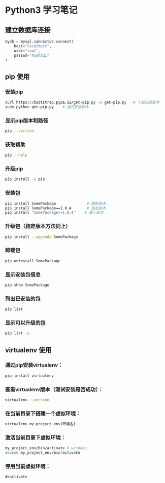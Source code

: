 # Python3 学习笔记
## 建立数据库连接
``` python
mydb = mysql.connector.connect(
    host="localhost",
    user="root",
    passwd="hushiqi"
)
```
## pip 使用
### 安装pip
```sh
curl https://bootstrap.pypa.io/get-pip.py -o get-pip.py   # 下载安装脚本
sudo python get-pip.py    # 运行安装脚本
```
### 显示pip版本和路径
```sh
pip --version
```
### 获取帮助
```sh
pip --help
```
### 升级pip
```sh
pip install -U pip
```
### 安装包
```sh
pip install SomePackage              # 最新版本
pip install SomePackage==1.0.4       # 指定版本
pip install "SomePackage>=1.0.4"    # 最小版本
```
### 升级包（指定版本方法同上）
```sh
pip install --upgrade SomePackage
```
### 卸载包
```sh
pip uninstall SomePackage
```
### 显示安装包信息
```sh
pip show SomePackage
```
### 列出已安装的包
```sh
pip list
```
### 显示可以升级的包
```sh
pip list -o
```
## virtualenv 使用
### 通过pip安装virtualenv：
```sh
pip install virtualenv
```
### 查看virtualenv版本（测试安装是否成功）：
```sh
virtualenv --version
```
### 在当前目录下搭建一个虚拟环境：
```sh
virtualenv my_project_env(环境名)
```
### 激活当前目录下虚拟环境：
```sh
my_project_env/bin/activate # windows
source my_project_env/bin/activate
```
### 停用当前虚拟环境：
```sh
deactivate
```
